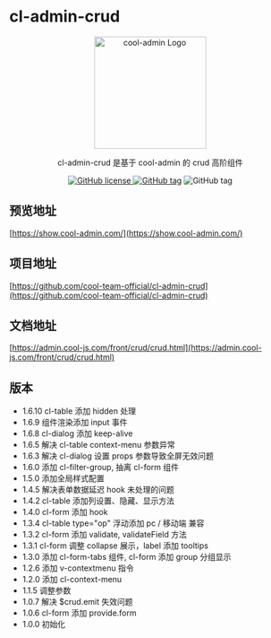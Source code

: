 # cl-admin-crud

<p align="center">
  <a href="https://midwayjs.org/" target="blank"><img src="https://admin.cool-js.com/logo.png" width="200" alt="cool-admin Logo" /></a>
</p>

<p align="center">cl-admin-crud 是基于 cool-admin 的 crud 高阶组件</p>

<p align="center">
    <a href="https://github.com/cool-team-official/cool-admin-vue/blob/master/LICENSE" target="_blank"><img src="https://img.shields.io/badge/license-MIT-green?style=flat-square" alt="GitHub license" />
    <a href=""><img src="https://img.shields.io/github/package-json/v/cool-team-official/cl-admin-crud?style=flat-square" alt="GitHub tag"></a>
    <img src="https://img.shields.io/github/last-commit/cool-team-official/cl-admin-crud?style=flat-square" alt="GitHub tag"></a>
</p>

## 预览地址

[https://show.cool-admin.com/](https://show.cool-admin.com/)

## 项目地址

[https://github.com/cool-team-official/cl-admin-crud](https://github.com/cool-team-official/cl-admin-crud)

## 文档地址

[https://admin.cool-js.com/front/crud/crud.html](https://admin.cool-js.com/front/crud/crud.html)

## 版本

-   1.6.10 cl-table 添加 hidden 处理
-   1.6.9 组件渲染添加 input 事件
-   1.6.8 cl-dialog 添加 keep-alive
-   1.6.5 解决 cl-table context-menu 参数异常
-   1.6.3 解决 cl-dialog 设置 props 参数导致全屏无效问题
-   1.6.0 添加 cl-filter-group, 抽离 cl-form 组件
-   1.5.0 添加全局样式配置
-   1.4.5 解决表单数据延迟 hook 未处理的问题
-   1.4.2 cl-table 添加列设置、隐藏、显示方法
-   1.4.0 cl-form 添加 hook
-   1.3.4 cl-table type="op" 浮动添加 pc / 移动端 兼容
-   1.3.2 cl-form 添加 validate, validateField 方法
-   1.3.1 cl-form 调整 collapse 展示，label 添加 tooltips
-   1.3.0 添加 cl-form-tabs 组件, cl-form 添加 group 分组显示
-   1.2.6 添加 v-contextmenu 指令
-   1.2.0 添加 cl-context-menu
-   1.1.5 调整参数
-   1.0.7 解决 $crud.emit 失效问题
-   1.0.6 cl-form 添加 provide.form
-   1.0.0 初始化

